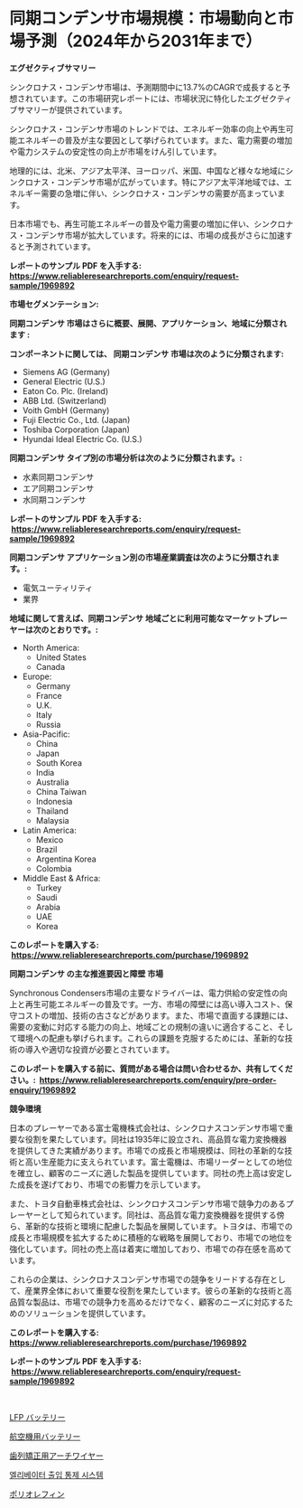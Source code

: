 <p><h1>同期コンデンサ市場規模：市場動向と市場予測（2024年から2031年まで）</h1></p><p><strong>エグゼクティブサマリー</strong></p>
<p><p>シンクロナス・コンデンサ市場は、予測期間中に13.7%のCAGRで成長すると予想されています。この市場研究レポートには、市場状況に特化したエグゼクティブサマリーが提供されています。</p><p>シンクロナス・コンデンサ市場のトレンドでは、エネルギー効率の向上や再生可能エネルギーの普及が主な要因として挙げられています。また、電力需要の増加や電力システムの安定性の向上が市場をけん引しています。</p><p>地理的には、北米、アジア太平洋、ヨーロッパ、米国、中国など様々な地域にシンクロナス・コンデンサ市場が広がっています。特にアジア太平洋地域では、エネルギー需要の急増に伴い、シンクロナス・コンデンサの需要が高まっています。</p><p>日本市場でも、再生可能エネルギーの普及や電力需要の増加に伴い、シンクロナス・コンデンサ市場が拡大しています。将来的には、市場の成長がさらに加速すると予測されています。</p></p>
<p><strong>レポートのサンプル PDF を入手する: <a href="https://www.reliableresearchreports.com/enquiry/request-sample/1969892">https://www.reliableresearchreports.com/enquiry/request-sample/1969892</a></strong></p>
<p><strong>市場セグメンテーション:</strong></p>
<p><strong> 同期コンデンサ 市場はさらに概要、展開、アプリケーション、地域に分類されます :</strong></p>
<p><strong>コンポーネントに関しては、 同期コンデンサ 市場は次のように分類されます: &nbsp;</strong></p>
<p><ul><li>Siemens AG (Germany)</li><li>General Electric (U.S.)</li><li>Eaton Co. Plc. (Ireland)</li><li>ABB Ltd. (Switzerland)</li><li>Voith GmbH (Germany)</li><li>Fuji Electric Co., Ltd. (Japan)</li><li>Toshiba Corporation (Japan)</li><li>Hyundai Ideal Electric Co. (U.S.)</li></ul></p>
<p><strong> 同期コンデンサ タイプ別の市場分析は次のように分類されます。:</strong></p>
<p><ul><li>水素同期コンデンサ</li><li>エア同期コンデンサ</li><li>水同期コンデンサ</li></ul></p>
<p><strong>レポートのサンプル PDF を入手する: &nbsp;<a href="https://www.reliableresearchreports.com/enquiry/request-sample/1969892">https://www.reliableresearchreports.com/enquiry/request-sample/1969892</a></strong></p>
<p><strong> 同期コンデンサ アプリケーション別の市場産業調査は次のように分類されます。:</strong></p>
<p><ul><li>電気ユーティリティ</li><li>業界</li></ul></p>
<p><strong>地域に関して言えば、同期コンデンサ 地域ごとに利用可能なマーケットプレーヤーは次のとおりです。:</strong></p>
<p><ul>
    <li>
        North America:
        <ul>
            <li>United States</li>
            <li>Canada</li>
        </ul>
    </li>
    <li>
        Europe:
        <ul>
            <li>Germany</li>
            <li>France</li>
            <li>U.K.</li>
            <li>Italy</li>
            <li>Russia</li>
        </ul>
    </li>
    <li>
        Asia-Pacific:
        <ul>
            <li>China</li>
            <li>Japan</li>
            <li>South Korea</li>
            <li>India</li>
            <li>Australia</li>
            <li>China Taiwan</li>
            <li>Indonesia</li>
            <li>Thailand</li>
            <li>Malaysia</li>
        </ul>
    </li>
    <li>
        Latin America:
        <ul>
            <li>Mexico</li>
            <li>Brazil</li>
            <li>Argentina Korea</li>
            <li>Colombia</li>
        </ul>
    </li>
    <li>
        Middle East & Africa:
        <ul>
            <li>Turkey</li>
            <li>Saudi</li>
            <li>Arabia</li>
            <li>UAE</li>
            <li>Korea</li>
        </ul>
    </li>
    </ul></p>
<p><strong>このレポートを購入する: &nbsp;<a href="https://www.reliableresearchreports.com/purchase/1969892">https://www.reliableresearchreports.com/purchase/1969892</a></strong></p>
<p><strong>同期コンデンサ の主な推進要因と障壁 市場</strong></p>
<p><p>Synchronous Condensers市場の主要なドライバーは、電力供給の安定性の向上と再生可能エネルギーの普及です。一方、市場の障壁には高い導入コスト、保守コストの増加、技術の古さなどがあります。また、市場で直面する課題には、需要の変動に対応する能力の向上、地域ごとの規制の違いに適合すること、そして環境への配慮も挙げられます。これらの課題を克服するためには、革新的な技術の導入や適切な投資が必要とされています。</p></p>
<p><strong>このレポートを購入する前に、質問がある場合は問い合わせるか、共有してください。:&nbsp; <a href="https://www.reliableresearchreports.com/enquiry/pre-order-enquiry/1969892">https://www.reliableresearchreports.com/enquiry/pre-order-enquiry/1969892</a></strong></p>
<p><strong>競争環境</strong></p>
<p><p>日本のプレーヤーである富士電機株式会社は、シンクロナスコンデンサ市場で重要な役割を果たしています。同社は1935年に設立され、高品質な電力変換機器を提供してきた実績があります。市場での成長と市場規模は、同社の革新的な技術と高い生産能力に支えられています。富士電機は、市場リーダーとしての地位を確立し、顧客のニーズに適した製品を提供しています。同社の売上高は安定した成長を遂げており、市場での影響力を示しています。</p><p>また、トヨタ自動車株式会社は、シンクロナスコンデンサ市場で競争力のあるプレーヤーとして知られています。同社は、高品質な電力変換機器を提供する傍ら、革新的な技術と環境に配慮した製品を展開しています。トヨタは、市場での成長と市場規模を拡大するために積極的な戦略を展開しており、市場での地位を強化しています。同社の売上高は着実に増加しており、市場での存在感を高めています。</p><p>これらの企業は、シンクロナスコンデンサ市場での競争をリードする存在として、産業界全体において重要な役割を果たしています。彼らの革新的な技術と高品質な製品は、市場での競争力を高めるだけでなく、顧客のニーズに対応するためのソリューションを提供しています。</p></p>
<p><strong>このレポートを購入する: &nbsp; <a href="https://www.reliableresearchreports.com/purchase/1969892">https://www.reliableresearchreports.com/purchase/1969892</a></strong></p>
<p><strong>レポートのサンプル PDF を入手する: &nbsp;<a href="https://www.reliableresearchreports.com/enquiry/request-sample/1969892">https://www.reliableresearchreports.com/enquiry/request-sample/1969892</a></strong><strong></strong></p>
<p>&nbsp;</p>
<p><p><a href="https://github.com/zjkmgcs938405/Market-Research-Report-List-1/blob/main/139762711131.md">LFP バッテリー</a></p><p><a href="https://medium.com/@gregoriookeefe2023/%E8%88%AA%E7%A9%BA%E6%A9%9F%E3%83%90%E3%83%83%E3%83%86%E3%83%AA%E3%83%BC%E5%B8%82%E5%A0%B4%E3%81%AE%E5%88%86%E6%9E%90-%E3%82%B0%E3%83%AD%E3%83%BC%E3%83%90%E3%83%AB%E7%94%A3%E6%A5%AD%E3%81%AE%E8%A6%8B%E9%80%9A%E3%81%97%E3%81%A8%E4%BA%88%E6%B8%AC-2024%E5%B9%B4%E3%81%8B%E3%82%892031%E5%B9%B4%E3%81%BE%E3%81%A7-fb2b732f0e2d">航空機用バッテリー</a></p><p><a href="https://github.com/schmahlson/Market-Research-Report-List-1/blob/main/892835811134.md">歯列矯正用アーチワイヤー</a></p><p><a href="https://github.com/vsnao330707/Market-Research-Report-List-1/blob/main/533947410124.md">엘리베이터 출입 통제 시스템</a></p><p><a href="https://medium.com/@sashabeier2023/%E3%83%9D%E3%83%AA%E3%82%AA%E3%83%AC%E3%83%95%E3%82%A3%E3%83%B3%E5%B8%82%E5%A0%B4%E3%81%AE%E5%88%86%E6%9E%90%E3%81%A82024%E5%B9%B4%E3%81%8B%E3%82%892031%E5%B9%B4%E3%81%AE%E6%9C%9F%E9%96%93%E3%81%AB%E4%BA%88%E6%B8%AC%E3%81%95%E3%82%8C%E3%82%8B%E8%A6%8F%E6%A8%A1-b075217563b6">ポリオレフィン</a></p></p>